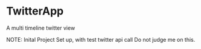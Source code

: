 # TwitterApp
A multi timeline twitter view

NOTE: Inital Project Set up, with test twitter api call
Do not judge me on this.
